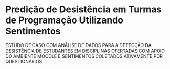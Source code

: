 # Predição de Desistência em Turmas de Programação Utilizando Sentimentos
ESTUDO DE CASO COM ANÁLISE DE DADOS PARA A DETECÇÃO DA DESISTÊNCIA DE ESTUDANTES EM DISCIPLINAS OFERTADAS COM APOIO DO AMBIENTE MOODLE E SENTIMENTOS COLETADOS ATIVAMENTE POR QUESTIONÁRIOS

